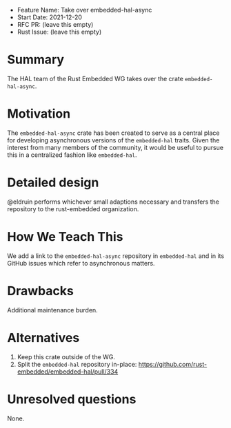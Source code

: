 - Feature Name: Take over embedded-hal-async
- Start Date: 2021-12-20
- RFC PR: (leave this empty)
- Rust Issue: (leave this empty)

# Summary
[summary]: #summary

The HAL team of the Rust Embedded WG takes over the crate `embedded-hal-async`.

# Motivation
[motivation]: #motivation

The `embedded-hal-async` crate has been created to serve as a central place for developing
asynchronous versions of the `embedded-hal` traits.
Given the interest from many members of the community, it would be useful to pursue
this in a centralized fashion like `embedded-hal`.

# Detailed design
[design]: #detailed-design

@eldruin performs whichever small adaptions necessary and transfers the repository
to the rust-embedded organization.

# How We Teach This
[how-we-teach-this]: #how-we-teach-this

We add a link to the `embedded-hal-async` repository in `embedded-hal` and in its
GitHub issues which refer to asynchronous matters.

# Drawbacks
[drawbacks]: #drawbacks

Additional maintenance burden.

# Alternatives
[alternatives]: #alternatives

1. Keep this crate outside of the WG.
2. Split the `embedded-hal` repository in-place: https://github.com/rust-embedded/embedded-hal/pull/334

# Unresolved questions
[unresolved]: #unresolved-questions

None.

[`embedded-hal-async`]: https://github.com/eldruin/embedded-hal-async